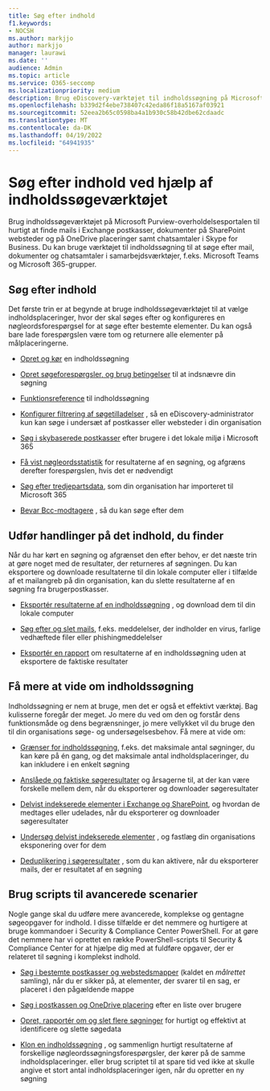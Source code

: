 ```yaml
---
title: Søg efter indhold
f1.keywords:
- NOCSH
ms.author: markjjo
author: markjjo
manager: laurawi
ms.date: ''
audience: Admin
ms.topic: article
ms.service: O365-seccomp
ms.localizationpriority: medium
description: Brug eDiscovery-værktøjet til indholdssøgning på Microsoft Purview-overholdelsesportalen til hurtigt at finde mails i Exchange postkasser, dokumenter på SharePoint websteder og på OneDrive placeringer samt chatsamtaler i Skype for Business.
ms.openlocfilehash: b339d2f4ebe738407c42eda86f18a5167af03921
ms.sourcegitcommit: 52eea2b65c0598ba4a1b930c58b42dbe62cdaadc
ms.translationtype: MT
ms.contentlocale: da-DK
ms.lasthandoff: 04/19/2022
ms.locfileid: "64941935"
---
```

# <a name="search-for-content-using-the-content-search-tool"></a>Søg efter indhold ved hjælp af indholdssøgeværktøjet

Brug indholdssøgeværktøjet på Microsoft Purview-overholdelsesportalen til hurtigt at finde mails i Exchange postkasser, dokumenter på SharePoint websteder og på OneDrive placeringer samt chatsamtaler i Skype for Business. Du kan bruge værktøjet til indholdssøgning til at søge efter mail, dokumenter og chatsamtaler i samarbejdsværktøjer, f.eks. Microsoft Teams og Microsoft 365-grupper.
  
## <a name="search-for-content"></a>Søg efter indhold

Det første trin er at begynde at bruge indholdssøgeværktøjet til at vælge indholdsplaceringer, hvor der skal søges efter og konfigureres en nøgleordsforespørgsel for at søge efter bestemte elementer. Du kan også bare lade forespørgslen være tom og returnere alle elementer på målplaceringerne.
  
- [Opret og kør](content-search.md) en indholdssøgning

- [Opret søgeforespørgsler, og brug betingelser](keyword-queries-and-search-conditions.md) til at indsnævre din søgning

- [Funktionsreference](content-search-reference.md) til indholdssøgning

- [Konfigurer filtrering af søgetilladelser](permissions-filtering-for-content-search.md) , så en eDiscovery-administrator kun kan søge i undersæt af postkasser eller websteder i din organisation

- [Søg i skybaserede postkasser](search-cloud-based-mailboxes-for-on-premises-users.md) efter brugere i det lokale miljø i Microsoft 365

- [Få vist nøgleordsstatistik](view-keyword-statistics-for-content-search.md) for resultaterne af en søgning, og afgræns derefter forespørgslen, hvis det er nødvendigt

- [Søg efter tredjepartsdata](use-content-search-to-search-third-party-data-that-was-imported.md), som din organisation har importeret til Microsoft 365

- [Bevar Bcc-modtagere](/exchange/policy-and-compliance/holds/preserve-bcc-recipients-and-group-members) , så du kan søge efter dem

## <a name="perform-actions-on-content-you-find"></a>Udfør handlinger på det indhold, du finder

Når du har kørt en søgning og afgrænset den efter behov, er det næste trin at gøre noget med de resultater, der returneres af søgningen. Du kan eksportere og downloade resultaterne til din lokale computer eller i tilfælde af et mailangreb på din organisation, kan du slette resultaterne af en søgning fra brugerpostkasser.
  
- [Eksportér resultaterne af en indholdssøgning](export-search-results.md) , og download dem til din lokale computer

- [Søg efter og slet mails](search-for-and-delete-messages-in-your-organization.md), f.eks. meddelelser, der indholder en virus, farlige vedhæftede filer eller phishingmeddelelser

- [Eksportér en rapport](export-a-content-search-report.md) om resultaterne af en indholdssøgning uden at eksportere de faktiske resultater

## <a name="learn-more-about-content-search"></a>Få mere at vide om indholdssøgning

Indholdssøgning er nem at bruge, men det er også et effektivt værktøj. Bag kulisserne foregår der meget. Jo mere du ved om den og forstår dens funktionsmåde og dens begrænsninger, jo mere vellykket vil du bruge den til din organisations søge- og undersøgelsesbehov. Få mere at vide om:
  
- [Grænser for indholdssøgning](limits-for-content-search.md), f.eks. det maksimale antal søgninger, du kan køre på én gang, og det maksimale antal indholdsplaceringer, du kan inkludere i en enkelt søgning

- [Anslåede og faktiske søgeresultater](differences-between-estimated-and-actual-ediscovery-search-results.md) og årsagerne til, at der kan være forskelle mellem dem, når du eksporterer og downloader søgeresultater

- [Delvist indekserede elementer i Exchange og SharePoint](partially-indexed-items-in-content-search.md), og hvordan de medtages eller udelades, når du eksporterer og downloader søgeresultater

- [Undersøg delvist indekserede elementer](investigating-partially-indexed-items-in-ediscovery.md) , og fastlæg din organisations eksponering over for dem

- [Deduplikering i søgeresultater](de-duplication-in-ediscovery-search-results.md) , som du kan aktivere, når du eksporterer mails, der er resultatet af en søgning

## <a name="use-scripts-for-advanced-scenarios"></a>Brug scripts til avancerede scenarier

Nogle gange skal du udføre mere avancerede, komplekse og gentagne søgeopgaver for indhold. I disse tilfælde er det nemmere og hurtigere at bruge kommandoer i Security & Compliance Center PowerShell. For at gøre det nemmere har vi oprettet en række PowerShell-scripts til Security & Compliance Center for at hjælpe dig med at fuldføre opgaver, der er relateret til søgning i komplekst indhold.

- [Søg i bestemte postkasser og webstedsmapper](use-content-search-for-targeted-collections.md) (kaldet en  *målrettet* samling), når du er sikker på, at elementer, der svarer til en sag, er placeret i den pågældende mappe

- [Søg i postkassen og OneDrive placering](search-the-mailbox-and-onedrive-for-business-for-a-list-of-users.md) efter en liste over brugere

- [Opret, rapportér om og slet flere søgninger](create-report-on-and-delete-multiple-content-searches.md) for hurtigt og effektivt at identificere og slette søgedata

- [Klon en indholdssøgning](clone-a-content-search.md) , og sammenlign hurtigt resultaterne af forskellige nøgleordssøgningsforespørgsler, der kører på de samme indholdsplaceringer. eller brug scriptet til at spare tid ved ikke at skulle angive et stort antal indholdsplaceringer igen, når du opretter en ny søgning
